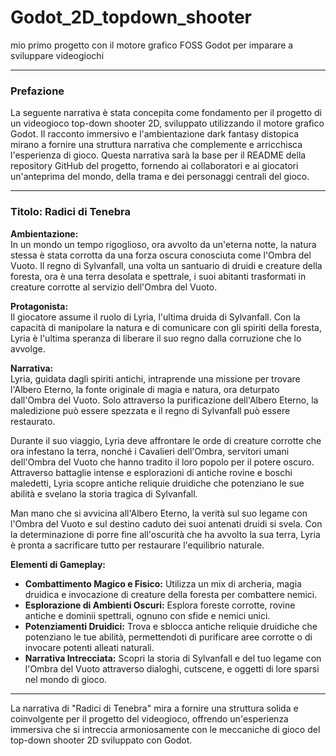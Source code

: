 # Godot_2D_topdown_shooter

mio primo progetto con il motore grafico FOSS Godot per imparare a sviluppare videogiochi

---

### Prefazione
La seguente narrativa è stata concepita come fondamento per il progetto di un videogioco top-down shooter 2D, sviluppato utilizzando il motore grafico Godot. Il racconto immersivo e l'ambientazione dark fantasy distopica mirano a fornire una struttura narrativa che complemente e arricchisca l'esperienza di gioco. Questa narrativa sarà la base per il README della repository GitHub del progetto, fornendo ai collaboratori e ai giocatori un'anteprima del mondo, della trama e dei personaggi centrali del gioco.

---

### Titolo: Radici di Tenebra

**Ambientazione:**  
In un mondo un tempo rigoglioso, ora avvolto da un'eterna notte, la natura stessa è stata corrotta da una forza oscura conosciuta come l'Ombra del Vuoto. Il regno di Sylvanfall, una volta un santuario di druidi e creature della foresta, ora è una terra desolata e spettrale, i suoi abitanti trasformati in creature corrotte al servizio dell'Ombra del Vuoto.

**Protagonista:**  
Il giocatore assume il ruolo di Lyria, l'ultima druida di Sylvanfall. Con la capacità di manipolare la natura e di comunicare con gli spiriti della foresta, Lyria è l'ultima speranza di liberare il suo regno dalla corruzione che lo avvolge.

**Narrativa:**  
Lyria, guidata dagli spiriti antichi, intraprende una missione per trovare l'Albero Eterno, la fonte originale di magia e natura, ora deturpato dall'Ombra del Vuoto. Solo attraverso la purificazione dell'Albero Eterno, la maledizione può essere spezzata e il regno di Sylvanfall può essere restaurato.

Durante il suo viaggio, Lyria deve affrontare le orde di creature corrotte che ora infestano la terra, nonché i Cavalieri dell'Ombra, servitori umani dell'Ombra del Vuoto che hanno tradito il loro popolo per il potere oscuro. Attraverso battaglie intense e esplorazioni di antiche rovine e boschi maledetti, Lyria scopre antiche reliquie druidiche che potenziano le sue abilità e svelano la storia tragica di Sylvanfall.

Man mano che si avvicina all'Albero Eterno, la verità sul suo legame con l'Ombra del Vuoto e sul destino caduto dei suoi antenati druidi si svela. Con la determinazione di porre fine all'oscurità che ha avvolto la sua terra, Lyria è pronta a sacrificare tutto per restaurare l'equilibrio naturale.

**Elementi di Gameplay:**  
- **Combattimento Magico e Fisico:** Utilizza un mix di archeria, magia druidica e invocazione di creature della foresta per combattere nemici.
- **Esplorazione di Ambienti Oscuri:** Esplora foreste corrotte, rovine antiche e dominii spettrali, ognuno con sfide e nemici unici.
- **Potenziamenti Druidici:** Trova e sblocca antiche reliquie druidiche che potenziano le tue abilità, permettendoti di purificare aree corrotte o di invocare potenti alleati naturali.
- **Narrativa Intrecciata:** Scopri la storia di Sylvanfall e del tuo legame con l'Ombra del Vuoto attraverso dialoghi, cutscene, e oggetti di lore sparsi nel mondo di gioco.

---

La narrativa di "Radici di Tenebra" mira a fornire una struttura solida e coinvolgente per il progetto del videogioco, offrendo un'esperienza immersiva che si intreccia armoniosamente con le meccaniche di gioco del top-down shooter 2D sviluppato con Godot.
